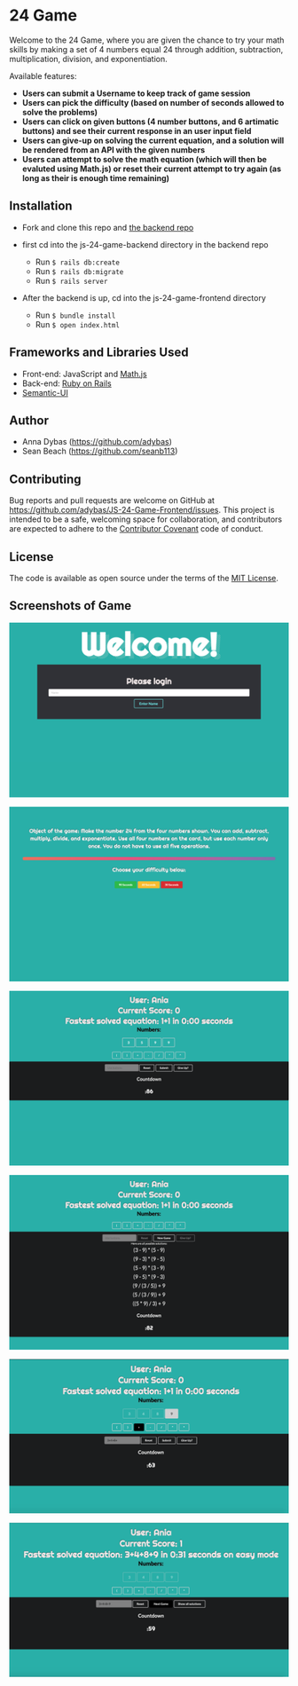 # 24 Game

Welcome to the 24 Game, where you are given the chance to try your math skills by making a set of 4 numbers equal 24 through addition, subtraction, multiplication, division, and exponentiation. 

Available features:

- **Users can submit a Username to keep track of game session**
- **Users can pick the difficulty (based on number of seconds allowed to solve the problems)**
- **Users can click on given buttons (4 number buttons, and 6 artimatic buttons) and see their current response in an user input field**
- **Users can give-up on solving the current equation, and a solution will be rendered from an API with the given numbers**
- **Users can attempt to solve the math equation (which will then be evaluted using Math.js) or reset their current attempt to try again (as long as their is enough time remaining)**

## Installation

- Fork and clone this repo and [the backend repo](https://github.com/adybas/JS-24-Game-Backend)

- first cd into the js-24-game-backend directory in the backend repo
  - Run `$ rails db:create`
  - Run `$ rails db:migrate`
  - Run `$ rails server`
  
- After the backend is up, cd into the js-24-game-frontend directory
  - Run `$ bundle install`
  - Run `$ open index.html`

## Frameworks and Libraries Used

- Front-end: JavaScript and [Math.js](https://mathjs.org/)
- Back-end: [Ruby on Rails](https://github.com/rails/rails)
- [Semantic-UI](https://semantic-ui.com/)

## Author

- Anna Dybas (https://github.com/adybas)
- Sean Beach (https://github.com/seanb113)

## Contributing

Bug reports and pull requests are welcome on GitHub at https://github.com/adybas/JS-24-Game-Frontend/issues. This project is intended to be a safe, welcoming space for collaboration, and contributors are expected to adhere to the [Contributor Covenant](http://contributor-covenant.org) code of conduct.

## License

The code is available as open source under the terms of the [MIT License](https://opensource.org/licenses/MIT).


## Screenshots of Game

![Welcome Screen](./public/img/welcome.png) 

![Game Instruction Screen](./public/img/instructions.png)

![Starting Screen](./public/img/start-screen.png) 

![Give-Up Screen](./public/img/give-up.png) 

![Solving Screen](./public/img/solving-problem.png) 

![Correctly Solved Screen](./public/img/correctly-solved-problem.png) 